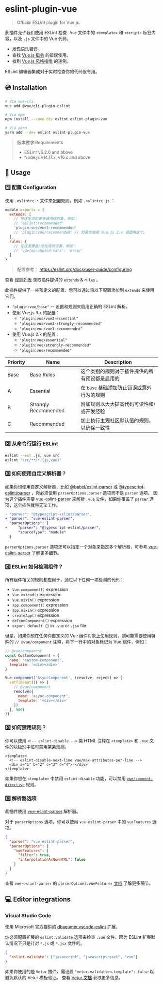 # eslint-plugin-vue

> Official ESLint plugin for Vue.js.

此插件允许我们使用 ESLint 检查 `.Vue` 文件中的 `<template>` 和 `<script>` 标签内容，以及 `.js` 文件中的 Vue 代码。

- 发现语法错误。
- 查找 [Vue.js 指令](https://vuejs.org/api/built-in-directives.html) 的错误使用。
- 找到 [Vue.js 风格指南](https://vuejs.org/style-guide/) 的违例。

ESLint 编辑器集成对于实时检查你的代码很有用。

## 💿 Installation

```sh
# Via vue-cli
vue add @vue/cli-plugin-eslint

# Via npm
npm install --save-dev eslint eslint-plugin-vue

# Via yarn
yarn add --dev eslint eslint-plugin-vue
```

> 版本要求 Requirements
>
> - ESLint v6.2.0 and above
> - Node.js v14.17.x, v16.x and above

## 📖 Usage

### 1️⃣ 配置 Configuration

使用 `.eslintrc.*` 文件来配置规则，例如 `.eslintrc.js` ：

```js
module.exports = {
  extends: [
    // 在这里添加更多通用规则集，例如：
    // 'eslint:recommended'
    'plugin:vue/vue3-recommended'
    // 'plugin:vue/recommended' // 如果你使用 Vue.js 2.x 请使用这个。
  ],
  rules: {
    // 在这里覆盖/添加规则设置，例如：
    // 'vue/no-unused-vars': 'error'
  }
}
```

> 配置参考： <https://eslint.org/docs/user-guide/configuring>

查看 [规则列表](https://eslint.vuejs.org/rules/) 获取插件提供的 `extends` & `rules` 。

此插件提供了一些预定义的配置。您可以通过将以下配置添加到 `extends` 来使用它们。

- `"plugin:vue/base"` -- 设置和规则来启用正确的 ESLint 解析。
- 使用 Vue.js 3.x 的配置：
  - `"plugin:vue/vue3-essential"`
  - `"plugin:vue/vue3-strongly-recommended"`
  - `"plugin:vue/vue3-recommended"`
- 使用 Vue.js 2.x 的配置：
  - `"plugin:vue/essential"`
  - `"plugin:vue/strongly-recommended"`
  - `"plugin:vue/recommended"`

| Priority | Name                 | Description                                    |
| -------- | -------------------- | ---------------------------------------------- |
| Base     | Base Rules           | 这个类别的规则对于插件提供的所有预设都是启用的 |
| A        | Essential            | 在 `base` 基础添加防止错误或意外行为的规则     |
| B        | Strongly Recommended | 附加规则以大大提高代码可读性和/或开发经验      |
| C        | Recommended          | 加上执行主观社区默认值的规则，以确保一致性     |

### 2️⃣ 从命令行运行 ESLint

```sh
eslint --ext .js,.vue src
eslint "src/**/*.{js,vue}"
```

### 3️⃣ 如何使用自定义解析器？

如果你想使用自定义解析器，比如 [@babel/eslint-parser][babel-parser] 或 [@typescript-eslint/parser][ts-parser]
，你必须使用 `parserOptions.parser` 选项而不是 `parser` 选项。
因为这个插件需要 [vue-eslint-parser] 来解析 `.vue` 文件，如果你覆盖了 `parser` 选项，这个插件就将无法工作。

```diff
- "parser": "@typescript-eslint/parser",
+ "parser": "vue-eslint-parser",
  "parserOptions": {
+     "parser": "@typescript-eslint/parser",
      "sourceType": "module"
  }
```

`parserOptions.parser` 选项还可以指定一个对象来指定多个解析器，可参考 [vue-eslint-parser] 了解更多细节。

[babel-parser]: https://www.npmjs.com/package/@babel/eslint-parser
[ts-parser]: https://www.npmjs.com/package/@typescript-eslint/parser
[vue-eslint-parser]: https://github.com/vuejs/vue-eslint-parser

### 4️⃣ ESLint 如何检测组件？

所有组件相关的规则都应用于，通过以下任何一项检测的代码：

- `Vue.component()` expression
- `Vue.extend()` expression
- `Vue.mixin()` expression
- `app.component()` expression
- `app.mixin()` expression
- `createApp()` expression
- `defineComponent()` expression
- `export default {}` in `.vue` or `.jsx` file

但是，如果你想在任何你自定义的 Vue 组件对象上使用规则，则可能需要使用特殊的 `// @vue/component` 注释，将下一行中的对象标记为 Vue 组件，例如：

```js
// @vue/component
const CustomComponent = {
  name: 'custom-component',
  template: '<div></div>'
}
```

```js
Vue.component('AsyncComponent', (resolve, reject) => {
  setTimeout(() => {
    // @vue/component
    resolve({
      name: 'async-component',
      template: '<div></div>'
    })
  }, 500)
})
```

### 5️⃣ 如何禁用规则？

你可以使用 `<!-- eslint-disable -->` 类 HTML 注释在 `<template>` 和 `.vue` 文件的块级别中临时禁用某条规则。

```vue
<template>
  <!-- eslint-disable-next-line vue/max-attributes-per-line -->
  <div a="1" b="2" c="3" d="4"> </div>
</template>
```

如果你想在 `<template>` 中禁用 `eslint-disable` 功能，可以禁用
[`vue/comment-directive`](https://eslint.vuejs.org/rules/comment-directive.html) 规则。

### 6️⃣ 解析器选项

此插件使用 [vue-eslint-parser] 解析器。

对于 `parserOptions` 选项，你可以使用 `vue-eslint-parser` 中的 `vueFeatures` 选项。

```json
{
  "parser": "vue-eslint-parser",
  "parserOptions": {
    "vueFeatures": {
      "filter": true,
      "interpolationAsNonHTML": false
    }
  }
}
```

查看 `vue-eslint-parser` 的 `parserOptions.vueFeatures`
[文档](https://github.com/vuejs/vue-eslint-parser#parseroptionsvuefeatures) 了解更多细节。

## 💻 Editor integrations

### Visual Studio Code

使用 Microsoft 官方提供的 [dbaeumer.vscode-eslint] 扩展。

[dbaeumer.vscode-eslint]: https://marketplace.visualstudio.com/items?itemName=dbaeumer.vscode-eslint

你必须配置扩展的 `eslint.validate` 选项来检查 `.vue` 文件，因为 ESLint 扩展默认情况下只是针对 `*.js` 或 `*.jsx` 文件的。

```json
{
  "eslint.validate": ["javascript", "javascriptreact", "vue"]
}
```

如果你使用的是 `Vetur` 插件，需设置 `"vetur.validation.template": false` 以避免默认的 Vetur 模板验证。
查看 [Vetur 文档](https://vuejs.github.io/vetur/guide/linting-error.html#linting) 获取更多信息。
